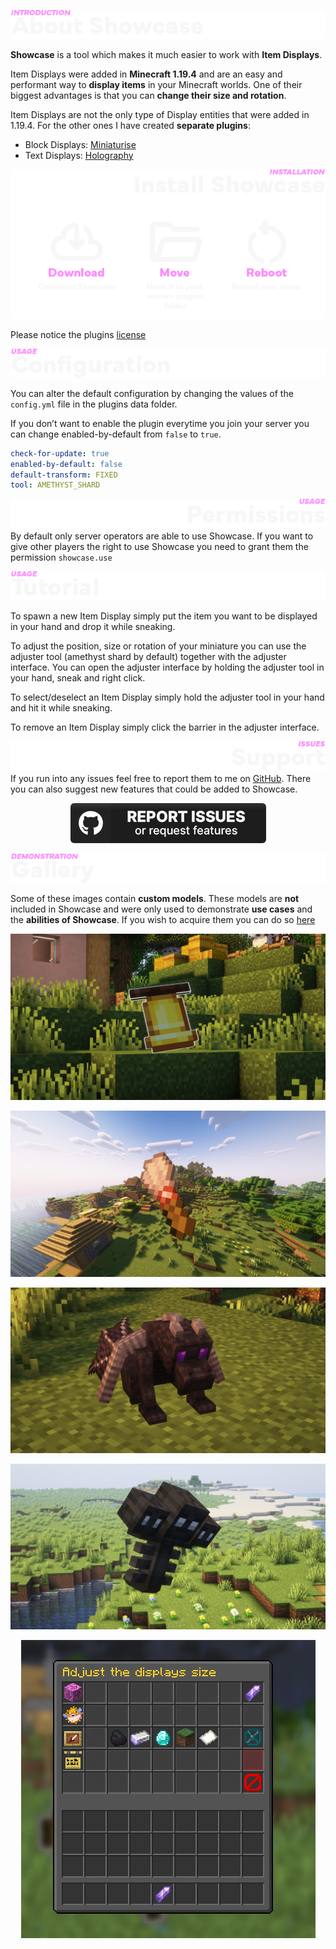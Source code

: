 ![](https://github.com/GhastCraftHD/Showcase/blob/master/documentation/section_introduction_white.png?raw=true)

**Showcase** is a tool which makes it much easier to work with **Item Displays**.

Item Displays were added in **Minecraft 1.19.4** and are an easy and performant way to **display items** in your Minecraft worlds. One of their biggest advantages is that you can **change their size and rotation**.

Item Displays are not the only type of Display entities that were added in 1.19.4. For the other ones I have created **separate plugins**:
* Block Displays: [Miniaturise](https://hangar.papermc.io/GhastCraftHD/Miniaturise)
* Text Displays: [Holography](https://hangar.papermc.io/GhastCraftHD/Holography)

<img align="right" src="https://github.com/GhastCraftHD/Showcase/blob/master/documentation/section_installation_white.png?raw=true">

<p align="center">
<img src="https://github.com/GhastCraftHD/Showcase/blob/master/documentation/installation_guide_white.png?raw=true">
  </p>
  
  Please notice the plugins [license](https://github.com/GhastCraftHD/Showcase/blob/master/LICENSE)
  
  ![](https://github.com/GhastCraftHD/Showcase/blob/master/documentation/section_config_white.png?raw=true)
  
  You can alter the default configuration by changing the values of the `config.yml` file in the plugins data folder.

If you don’t want to enable the plugin everytime you join your server you can change enabled-by-default from `false` to `true`.

```yaml
check-for-update: true
enabled-by-default: false
default-transform: FIXED
tool: AMETHYST_SHARD
```

<img align="right" src="https://github.com/GhastCraftHD/Showcase/blob/master/documentation/section_permissions_white.png?raw=true">\
\
\
By default only server operators are able to use Showcase. If you want to give other players the right to use Showcase you need to grant them the permission `showcase.use`

![](https://github.com/GhastCraftHD/Showcase/blob/master/documentation/section_tutorial_white.png?raw=true)

To spawn a new Item Display simply put the item you want to be displayed in your hand and drop it while sneaking.

To adjust the position, size or rotation of your miniature you can use the adjuster tool (amethyst shard by default) together with the adjuster interface.
You can open the adjuster interface by holding the adjuster tool in your hand, sneak and right click.

To select/deselect an Item Display simply hold the adjuster tool in your hand and hit it while sneaking.

To remove an Item Display simply click the barrier in the adjuster interface.

<img align="right" src="https://github.com/GhastCraftHD/Showcase/blob/master/documentation/section_support_white.png?raw=true">\
\
\
If you run into any issues feel free to report them to me on [GitHub](https://github.com/GhastCraftHD/Showcase/issues). There you can also suggest new features that could be added to Showcase.

<p align="center">
<a href="https://github.com/GhastCraftHD/Showcase/issues">
<img src="https://github.com/GhastCraftHD/Miniaturise/blob/master/documentation/github_button.png?raw=true">
</a></p>

![](https://github.com/GhastCraftHD/Showcase/blob/master/documentation/section_gallery_white.png?raw=true)

Some of these images contain **custom models**. These models are **not** included in Showcase and were only used to demonstrate **use cases** and the **abilities of Showcase**. If you wish to acquire them you can do so [here](https://mcmodels.net/products/8776/nogs-plushies-megapack)

![](https://github.com/GhastCraftHD/Showcase/blob/master/showcase.jpg?raw=true)

![](https://github.com/GhastCraftHD/Showcase/blob/master/gallery/brush.jpg?raw=true)

![](https://github.com/GhastCraftHD/Showcase/blob/master/gallery/enderdragon.jpg?raw=true)

![](https://github.com/GhastCraftHD/Showcase/blob/master/gallery/wither.jpg?raw=true)

<p align="center">
  <img src="https://github.com/GhastCraftHD/Showcase/blob/master/gallery/gui.png?raw=true">
  </p>
